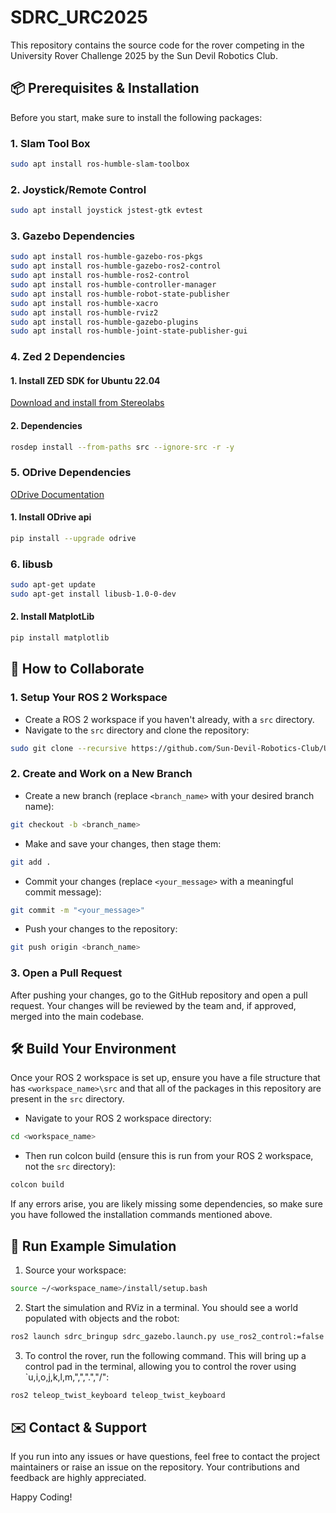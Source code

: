 # SDRC_URC2025

This repository contains the source code for the rover competing in the University Rover Challenge 2025 by the Sun Devil Robotics Club.

## 📦 Prerequisites & Installation

Before you start, make sure to install the following packages:

### 1. Slam Tool Box

```bash
sudo apt install ros-humble-slam-toolbox
```

### 2. Joystick/Remote Control

```bash
sudo apt install joystick jstest-gtk evtest
```

### 3. Gazebo Dependencies

```bash
sudo apt install ros-humble-gazebo-ros-pkgs
sudo apt install ros-humble-gazebo-ros2-control
sudo apt install ros-humble-ros2-control
sudo apt install ros-humble-controller-manager
sudo apt install ros-humble-robot-state-publisher
sudo apt install ros-humble-xacro
sudo apt install ros-humble-rviz2
sudo apt install ros-humble-gazebo-plugins
sudo apt install ros-humble-joint-state-publisher-gui
```

### 4. Zed 2 Dependencies

#### 1. Install ZED SDK for Ubuntu 22.04

[Download and install from Stereolabs](https://www.stereolabs.com/developers/release/)

#### 2. Dependencies

```bash
rosdep install --from-paths src --ignore-src -r -y
```

### 5. ODrive Dependencies

[ODrive Documentation](https://docs.odriverobotics.com/v/0.5.6/getting-started.html)

#### 1. Install ODrive api

```bash
pip install --upgrade odrive
```

### 6. libusb

```bash
sudo apt-get update
sudo apt-get install libusb-1.0-0-dev
```

#### 2. Install MatplotLib

```bash
pip install matplotlib
```

## 🤝 How to Collaborate

### 1. Setup Your ROS 2 Workspace

- Create a ROS 2 workspace if you haven't already, with a `src` directory.
- Navigate to the `src` directory and clone the repository:

```bash
sudo git clone --recursive https://github.com/Sun-Devil-Robotics-Club/URC_2025_SRC_Code.git .
```

### 2. Create and Work on a New Branch

- Create a new branch (replace `<branch_name>` with your desired branch name):

```bash
git checkout -b <branch_name>
```

- Make and save your changes, then stage them:

```bash
git add .
```

- Commit your changes (replace `<your_message>` with a meaningful commit message):

```bash
git commit -m "<your_message>"
```

- Push your changes to the repository:

```bash
git push origin <branch_name>
```

### 3. Open a Pull Request

After pushing your changes, go to the GitHub repository and open a pull request. Your changes will be reviewed by the team and, if approved, merged into the main codebase.

## 🛠️ Build Your Environment

Once your ROS 2 workspace is set up, ensure you have a file structure that has `<workspace_name>\src` and that all of the packages in this repository are present in the `src` directory.

- Navigate to your ROS 2 workspace directory:

```bash
cd <workspace_name>
```

- Then run colcon build (ensure this is run from your ROS 2 workspace, not the `src` directory):

```bash
colcon build
```

If any errors arise, you are likely missing some dependencies, so make sure you have followed the installation commands mentioned above.

## 🚀 Run Example Simulation

1. Source your workspace:

```bash
source ~/<workspace_name>/install/setup.bash
```

2. Start the simulation and RViz in a terminal. You should see a world populated with objects and the robot:

```bash
ros2 launch sdrc_bringup sdrc_gazebo.launch.py use_ros2_control:=false
```

3. To control the rover, run the following command. This will bring up a control pad in the terminal, allowing you to control the rover using `u,i,o,j,k,l,m,",",".","/":

```bash
ros2 teleop_twist_keyboard teleop_twist_keyboard
```

## ✉️ Contact & Support

If you run into any issues or have questions, feel free to contact the project maintainers or raise an issue on the repository. Your contributions and feedback are highly appreciated.

Happy Coding!
